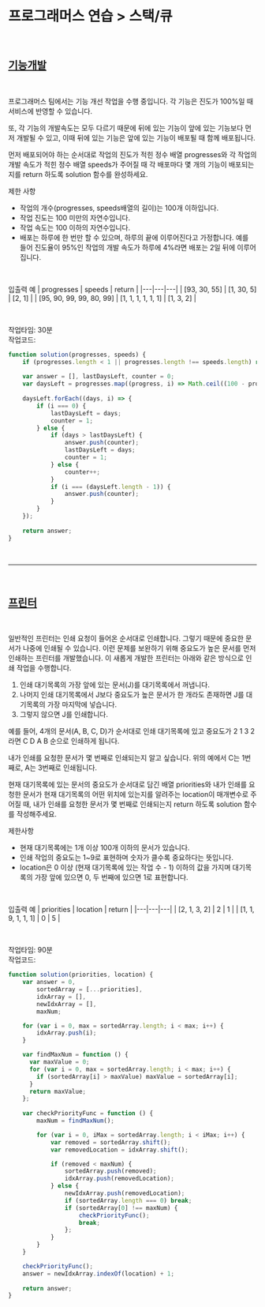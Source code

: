 
# 프로그래머스 연습 > 스택/큐

<br />

## [기능개발](https://programmers.co.kr/learn/courses/30/lessons/42586)

<br />

프로그래머스 팀에서는 기능 개선 작업을 수행 중입니다. 각 기능은 진도가 100%일 때 서비스에 반영할 수 있습니다.

또, 각 기능의 개발속도는 모두 다르기 때문에 뒤에 있는 기능이 앞에 있는 기능보다 먼저 개발될 수 있고, 이때 뒤에 있는 기능은 앞에 있는 기능이 배포될 때 함께 배포됩니다.

먼저 배포되어야 하는 순서대로 작업의 진도가 적힌 정수 배열 progresses와 각 작업의 개발 속도가 적힌 정수 배열 speeds가 주어질 때 각 배포마다 몇 개의 기능이 배포되는지를 return 하도록 solution 함수를 완성하세요.

제한 사항
- 작업의 개수(progresses, speeds배열의 길이)는 100개 이하입니다.
- 작업 진도는 100 미만의 자연수입니다.
- 작업 속도는 100 이하의 자연수입니다.
- 배포는 하루에 한 번만 할 수 있으며, 하루의 끝에 이루어진다고 가정합니다. 예를 들어 진도율이 95%인 작업의 개발 속도가 하루에 4%라면 배포는 2일 뒤에 이루어집니다.

<br />

입출력 예
| progresses | speeds | return |
|---|---|---|
| [93, 30, 55] | [1, 30, 5] | [2, 1] |
| [95, 90, 99, 99, 80, 99] | [1, 1, 1, 1, 1, 1] | [1, 3, 2] |

<br />

작업타임: 30분    
작업코드:

``` js
function solution(progresses, speeds) {
    if (progresses.length < 1 || progresses.length !== speeds.length) return;
    
    var answer = [], lastDaysLeft, counter = 0;
    var daysLeft = progresses.map((progress, i) => Math.ceil((100 - progress) / speeds[i]));
  
    daysLeft.forEach((days, i) => {
        if (i === 0) {
            lastDaysLeft = days;
            counter = 1;
        } else {
            if (days > lastDaysLeft) {
                answer.push(counter);
                lastDaysLeft = days;
                counter = 1;
            } else {
                counter++;
            }
            if (i === (daysLeft.length - 1)) {
                answer.push(counter);
            }
        }                
    });
    
    return answer;
}
```
<br />
<hr>
<br />

## [프린터](https://programmers.co.kr/learn/courses/30/lessons/42586)

<br />

일반적인 프린터는 인쇄 요청이 들어온 순서대로 인쇄합니다. 그렇기 때문에 중요한 문서가 나중에 인쇄될 수 있습니다. 이런 문제를 보완하기 위해 중요도가 높은 문서를 먼저 인쇄하는 프린터를 개발했습니다. 이 새롭게 개발한 프린터는 아래와 같은 방식으로 인쇄 작업을 수행합니다.

1. 인쇄 대기목록의 가장 앞에 있는 문서(J)를 대기목록에서 꺼냅니다.
2. 나머지 인쇄 대기목록에서 J보다 중요도가 높은 문서가 한 개라도 존재하면 J를 대기목록의 가장 마지막에 넣습니다.
3. 그렇지 않으면 J를 인쇄합니다.

예를 들어, 4개의 문서(A, B, C, D)가 순서대로 인쇄 대기목록에 있고 중요도가 2 1 3 2 라면 C D A B 순으로 인쇄하게 됩니다.

내가 인쇄를 요청한 문서가 몇 번째로 인쇄되는지 알고 싶습니다. 위의 예에서 C는 1번째로, A는 3번째로 인쇄됩니다.

현재 대기목록에 있는 문서의 중요도가 순서대로 담긴 배열 priorities와 내가 인쇄를 요청한 문서가 현재 대기목록의 어떤 위치에 있는지를 알려주는 location이 매개변수로 주어질 때, 내가 인쇄를 요청한 문서가 몇 번째로 인쇄되는지 return 하도록 solution 함수를 작성해주세요.

제한사항
- 현재 대기목록에는 1개 이상 100개 이하의 문서가 있습니다.
- 인쇄 작업의 중요도는 1~9로 표현하며 숫자가 클수록 중요하다는 뜻입니다.
- location은 0 이상 (현재 대기목록에 있는 작업 수 - 1) 이하의 값을 가지며 대기목록의 가장 앞에 있으면 0, 두 번째에 있으면 1로 표현합니다.

<br />

입출력 예
| priorities | location | return |
|---|---|---|
| [2, 1, 3, 2] | 2 | 1 |
| [1, 1, 9, 1, 1, 1] | 0 | 5 |

<br />

작업타임: 90분    
작업코드:

``` js
function solution(priorities, location) {
    var answer = 0,
        sortedArray = [...priorities],
        idxArray = [],
        newIdxArray = [],
        maxNum;

    for (var i = 0, max = sortedArray.length; i < max; i++) {
        idxArray.push(i);
    }

    var findMaxNum = function () {
      var maxValue = 0;
      for (var i = 0, max = sortedArray.length; i < max; i++) {
        if (sortedArray[i] > maxValue) maxValue = sortedArray[i];
      }
      return maxValue;
    };
    
    var checkPriorityFunc = function () {
        maxNum = findMaxNum();

        for (var i = 0, iMax = sortedArray.length; i < iMax; i++) {
            var removed = sortedArray.shift();
            var removedLocation = idxArray.shift();

            if (removed < maxNum) {
                sortedArray.push(removed);
                idxArray.push(removedLocation);
            } else {
                newIdxArray.push(removedLocation);
                if (sortedArray.length === 0) break;
                if (sortedArray[0] !== maxNum) {
                    checkPriorityFunc();
                    break;
                };
            }
        }
    }

    checkPriorityFunc();
    answer = newIdxArray.indexOf(location) + 1;
    
    return answer;
}
```
